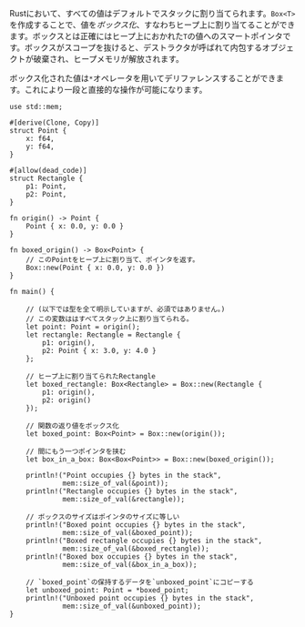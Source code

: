 <!-- All values in Rust are stack allocated by default. Values can be *boxed*
(allocated in the heap) by creating a `Box<T>`. A box is a smart pointer to a
heap allocated value of type `T`. When a box goes out of scope, its destructor
is called, the inner object is destroyed, and the memory in the heap is freed. -->
Rustにおいて、すべての値はデフォルトでスタックに割り当てられます。`Box<T>`を作成することで、値を*ボックス化*、すなわちヒープ上に割り当てることができます。ボックスとは正確にはヒープ上におかれた`T`の値へのスマートポインタです。ボックスがスコープを抜けると、デストラクタが呼ばれて内包するオブジェクトが破棄され、ヒープメモリが解放されます。

<!-- Boxed values can be dereferenced using the `*` operator; this removes one layer
of indirection. -->
ボックス化された値は`*`オペレータを用いてデリファレンスすることができます。これにより一段と直接的な操作が可能になります。

``` rust,editable
use std::mem;

#[derive(Clone, Copy)]
struct Point {
    x: f64,
    y: f64,
}

#[allow(dead_code)]
struct Rectangle {
    p1: Point,
    p2: Point,
}

fn origin() -> Point {
    Point { x: 0.0, y: 0.0 }
}

fn boxed_origin() -> Box<Point> {
    // このPointをヒープ上に割り当て、ポインタを返す。
    Box::new(Point { x: 0.0, y: 0.0 })
}

fn main() {

    // (以下では型を全て明示していますが、必須ではありません。)
    // この変数ははすべてスタック上に割り当てられる。
    let point: Point = origin();
    let rectangle: Rectangle = Rectangle {
        p1: origin(),
        p2: Point { x: 3.0, y: 4.0 }
    };

    // ヒープ上に割り当てられたRectangle
    let boxed_rectangle: Box<Rectangle> = Box::new(Rectangle {
        p1: origin(),
        p2: origin()
    });

    // 関数の返り値をボックス化
    let boxed_point: Box<Point> = Box::new(origin());

    // 間にもう一つポインタを挟む
    let box_in_a_box: Box<Box<Point>> = Box::new(boxed_origin());

    println!("Point occupies {} bytes in the stack",
             mem::size_of_val(&point));
    println!("Rectangle occupies {} bytes in the stack",
             mem::size_of_val(&rectangle));

    // ボックスのサイズはポインタのサイズに等しい
    println!("Boxed point occupies {} bytes in the stack",
             mem::size_of_val(&boxed_point));
    println!("Boxed rectangle occupies {} bytes in the stack",
             mem::size_of_val(&boxed_rectangle));
    println!("Boxed box occupies {} bytes in the stack",
             mem::size_of_val(&box_in_a_box));

    // `boxed_point`の保持するデータを`unboxed_point`にコピーする
    let unboxed_point: Point = *boxed_point;
    println!("Unboxed point occupies {} bytes in the stack",
             mem::size_of_val(&unboxed_point));
}

```
